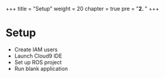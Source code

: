 +++
title = "Setup"
weight = 20
chapter = true
pre = "<b>2. </b>"
+++

# Setup

- Create IAM users
- Launch Cloud9 IDE
- Set up ROS project
- Run blank application
